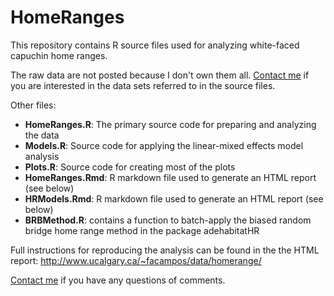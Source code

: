 HomeRanges
==========

This repository contains R source files used for analyzing white-faced capuchin home ranges.

The raw data are not posted because I don't own them all. [Contact me](mailto:camposfa@gmail.com) if you are interested in the data sets referred to in the source files.

Other files:
- **HomeRanges.R**: The primary source code for preparing and analyzing the data
- **Models.R**: Source code for applying the linear-mixed effects model analysis
- **Plots.R**: Source code for creating most of the plots
- **HomeRanges.Rmd**: R markdown file used to generate an HTML report (see below)
- **HRModels.Rmd**: R markdown file used to generate an HTML report (see below)
- **BRBMethod.R**: contains a function to batch-apply the biased random bridge home range method in the package adehabitatHR

Full instructions for reproducing the analysis can be found in the the HTML report: http://www.ucalgary.ca/~facampos/data/homerange/

[Contact me](mailto:camposfa@gmail.com) if you have any questions of comments.

